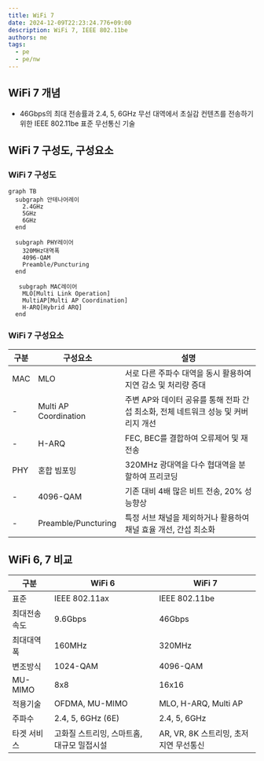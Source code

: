 ```yaml
---
title: WiFi 7
date: 2024-12-09T22:23:24.776+09:00
description: WiFi 7, IEEE 802.11be
authors: me
tags:
  - pe
  - pe/nw 
---
```


## WiFi 7 개념

- 46Gbps의 최대 전송률과 2.4, 5, 6GHz 무선 대역에서 초실감 컨텐츠를 전송하기 위한 IEEE 802.11be 표준 무선통신 기술

## WiFi 7 구성도, 구성요소

### WiFi 7 구성도

```mermaid
graph TB
  subgraph 안테나어레이
    2.4GHz
    5GHz
    6GHz
  end

  subgraph PHY레이어
    320MHz대역폭
    4096-QAM
    Preamble/Puncturing
  end

   subgraph MAC레이어
    MLO[Multi Link Operation]
    MultiAP[Multi AP Coordination]
    H-ARQ[Hybrid ARQ]
  end
```

### WiFi 7 구성요소

| 구분 | 구성요소 | 설명 |
| --- | --- | --- |
| MAC | MLO | 서로 다른 주파수 대역을 동시 활용하여 지연 감소 및 처리량 증대 |
| - | Multi AP Coordination | 주변 AP와 데이터 공유를 통해 전파 간섭 최소화, 전체 네트워크 성능 및 커버리지 개선 |
| - | H-ARQ | FEC, BEC를 결합하여 오류제어 및 재전송 |
| PHY | 혼합 빔포밍 | 320MHz 광대역을 다수 협대역을 분할하여 프리코딩 |
| - | 4096-QAM | 기존 대비 4배 많은 비트 전송, 20% 성능향상|
| - | Preamble/Puncturing | 특정 서브 채널을 제외하거나 활용하여 채널 효율 개선, 간섭 최소화 |

## WiFi 6, 7 비교

| 구분 | WiFi 6 | WiFi 7 |
| --- | --- | --- |
| 표준 | IEEE 802.11ax | IEEE 802.11be |
| 최대전송속도 | 9.6Gbps | 46Gbps |
| 최대대역폭 | 160MHz | 320MHz |
| 변조방식 | 1024-QAM | 4096-QAM |
| MU-MIMO | 8x8 | 16x16 |
| 적용기술 | OFDMA, MU-MIMO | MLO, H-ARQ, Multi AP |
| 주파수 | 2.4, 5, 6GHz (6E) | 2.4, 5, 6GHz |
| 타겟 서비스 | 고화질 스트리밍, 스마트홈, 대규모 밀접시설 | AR, VR, 8K 스트리밍, 초저지연 무선통신 |
